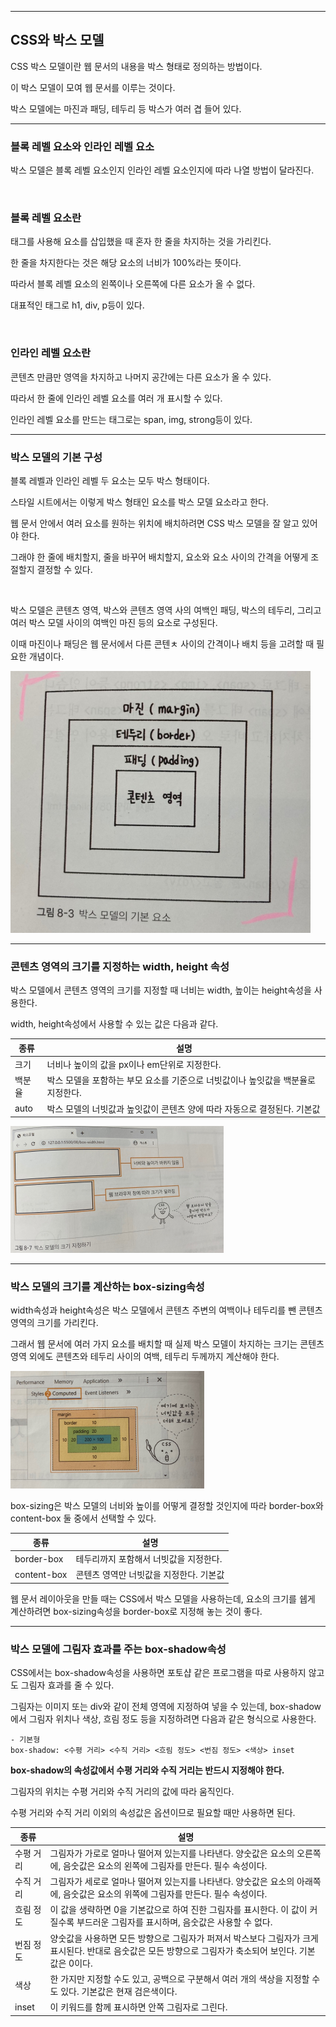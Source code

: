 ***
## CSS와 박스 모델

CSS 박스 모델이란 웹 문서의 내용을 박스 형태로 정의하는 방법이다.

이 박스 모델이 모여 웹 문서를 이루는 것이다.

박스 모델에는 마진과 패딩, 테두리 등 박스가 여러 겹 들어 있다.

***
### 블록 레벨 요소와 인라인 레벨 요소

박스 모델은 블록 레벨 요소인지 인라인 레벨 요소인지에 따라 나열 방법이 달라진다.

<br>

### 블록 레벨 요소란 

태그를 사용해 요소를 삽입했을 때 혼자 한 줄을 차지하는 것을 가리킨다.

한 줄을 차지한다는 것은 해당 요소의 너비가 100%라는 뜻이다.

따라서 블록 레벨 요소의 왼쪽이나 오른쪽에 다른 요소가 올 수 없다.

대표적인 태그로 h1, div, p등이 있다.

<br>

### 인라인 레벨 요소란

콘텐츠 만큼만 영역을 차지하고 나머지 공간에는 다른 요소가 올 수 있다.

따라서 한 줄에 인라인 레벨 요소를 여러 개 표시할 수 있다.

인라인 레벨 요소를 만드는 태그로는 span, img, strong등이 있다.
***

### 박스 모델의 기본 구성

블록 레벨과 인라인 레벨 두 요소는 모두 박스 형태이다.

스타일 시트에서는 이렇게 박스 형태인 요소를 박스 모델 요소라고 한다.

웹 문서 안에서 여러 요소를 원하는 위치에 배치하려면 CSS 박스 모델을 잘 알고 있어야 한다.

그래야 한 줄에 배치할지, 줄을 바꾸어 배치할지, 요소와 요소 사이의 간격을 어떻게 조절할지 결정할 수 있다.

<br>

박스 모델은 콘텐츠 영역, 박스와 콘텐츠 영역 사의 여백인 패딩, 박스의 테두리, 그리고 여러 박스 모델 사이의 여백인 마진 등의 요소로 구성된다.

이때 마진이나 패딩은 웹 문서에서 다른 콘텐ㅊ 사이의 간격이나 배치 등을 고려할 때 필요한 개념이다.

<img src="./img/css09.png">

***

### 콘텐츠 영역의 크기를 지정하는 width, height 속성

박스 모델에서 콘텐츠 영역의 크기를 지정할 때 너비는 width, 높이는 height속성을 사용한다.

width, height속성에서 사용할 수 있는 값은 다음과 같다.

|종류|설명|
|----|----|
|크기|너비나 높이의 값을 px이나 em단위로 지정한다.|
|백분율|박스 모델을 포함하는 부모 요소를 기준으로 너빗값이나 높잇값을 백분율로 지정한다.|
|auto|박스 모델의 너빗값과 높잇값이 콘텐츠 양에 따라 자동으로 결정된다. 기본값|

<img src="./img/css10.png">

***

### 박스 모델의 크기를 계산하는 box-sizing속성

width속성과 height속성은 박스 모델에서 콘텐츠 주변의 여백이나 테두리를 뺀 콘텐츠 영역의 크기를 가리킨다.

그래서 웹 문서에 여러 가지 요소를 배치할 때 실제 박스 모델이 차지하는 크기는 콘텐츠 영역 외에도 콘텐츠와 테두리 사이의 여백, 테두리 두께까지 계산해야 한다.

<img src="./img/css08.png">

box-sizing은 박스 모델의 너비와 높이를 어떻게 결정할 것인지에 따라 border-box와 content-box 둘 중에서 선택할 수 있다.

|종류|설명|
|----|----|
|border-box|테두리까지 포함해서 너빗값을 지정한다.|
|content-box|콘텐츠 영역만 너빗값을 지정한다. 기본값|

웹 문서 레이아웃을 만들 때는 CSS에서 박스 모델을 사용하는데, 요소의 크기를 쉡게 계산하려면 box-sizing속성을 border-box로 지정해 놓는 것이 좋다.

***
### 박스 모델에 그림자 효과를 주는 box-shadow속성

CSS에서는 box-shadow속성을 사용하면 포토샵 같은 프로그램을 따로 사용하지 않고도 그림자 효과를 줄 수 있다.

그림자는 이미지 또는 div와 같이 전체 영역에 지정하여 넣을 수 있는데, box-shadow에서 그림자 위치나 색상, 흐림 정도 등을 지정하려면 다음과 같은 형식으로 사용한다.

    - 기본형
    box-shadow: <수평 거리> <수직 거리> <흐림 정도> <번짐 정도> <색상> inset

<b>box-shadow의 속성값에서 수평 거리와 수직 거리는 반드시 지정해야 한다.</b>

그림자의 위치는 수평 거리와 수직 거리의 값에 따라 움직인다.

수평 거리와 수직 거리 이외의 속성값은 옵션이므로 필요할 때만 사용하면 된다.

|종류|설명|
|----|----|
|수평 거리|그림자가 가로로 얼마나 떨어져 있는지를 나타낸다. 양숫값은 요소의 오른쪽에, 음숫값은 요소의 왼쪽에 그림자를 만든다. 필수 속성이다.|
|수직 거리|그림자가 세로로 얼마나 떨어져 있는지를 나타낸다. 양숫값은 요소의 아래쪽에, 음숫값은 요소의 위쪽에 그림자를 만든다. 필수 속성이다.|
|흐림 정도|이 값을 생략하면 0을 기본값으로 하여 진한 그림자를 표시한다. 이 값이 커질수록 부드러운 그림자를 표시하며, 음숫값은 사용할 수 없다.|
|번짐 정도|양숫값을 사용하면 모든 방향으로 그림자가 퍼져서 박스보다 그림자가 크게 표시된다. 반대로 음숫값은 모든 방향으로 그림자가 축소되어 보인다. 기본값은 0이다.|
|색상|한 가지만 지정할 수도 있고, 공백으로 구분해서 여러 개의 색상을 지정할 수도 있다. 기본값은 현재 검은색이다.|
|inset|이 키워드를 함께 표시하면 안쪽 그림자로 그린다.|

